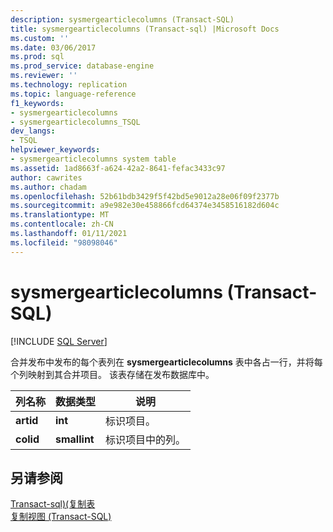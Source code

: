 ```yaml
---
description: sysmergearticlecolumns (Transact-SQL)
title: sysmergearticlecolumns (Transact-sql) |Microsoft Docs
ms.custom: ''
ms.date: 03/06/2017
ms.prod: sql
ms.prod_service: database-engine
ms.reviewer: ''
ms.technology: replication
ms.topic: language-reference
f1_keywords:
- sysmergearticlecolumns
- sysmergearticlecolumns_TSQL
dev_langs:
- TSQL
helpviewer_keywords:
- sysmergearticlecolumns system table
ms.assetid: 1ad8663f-a624-42a2-8641-fefac3433c97
author: cawrites
ms.author: chadam
ms.openlocfilehash: 52b61bdb3429f5f42bd5e9012a28e06f09f2377b
ms.sourcegitcommit: a9e982e30e458866fcd64374e3458516182d604c
ms.translationtype: MT
ms.contentlocale: zh-CN
ms.lasthandoff: 01/11/2021
ms.locfileid: "98098046"
---
```

# <a name="sysmergearticlecolumns-transact-sql"></a>sysmergearticlecolumns (Transact-SQL)
[!INCLUDE [SQL Server](../../includes/applies-to-version/sqlserver.md)]

  合并发布中发布的每个表列在 **sysmergearticlecolumns** 表中各占一行，并将每个列映射到其合并项目。 该表存储在发布数据库中。  
  
|列名称|数据类型|说明|  
|-----------------|---------------|-----------------|  
|**artid**|**int**|标识项目。|  
|**colid**|**smallint**|标识项目中的列。|  
  
## <a name="see-also"></a>另请参阅  
 [Transact-sql&#41;&#40;复制表 ](../../relational-databases/system-tables/replication-tables-transact-sql.md)   
 [复制视图 (Transact-SQL)](../../relational-databases/system-views/replication-views-transact-sql.md)  
  
  
